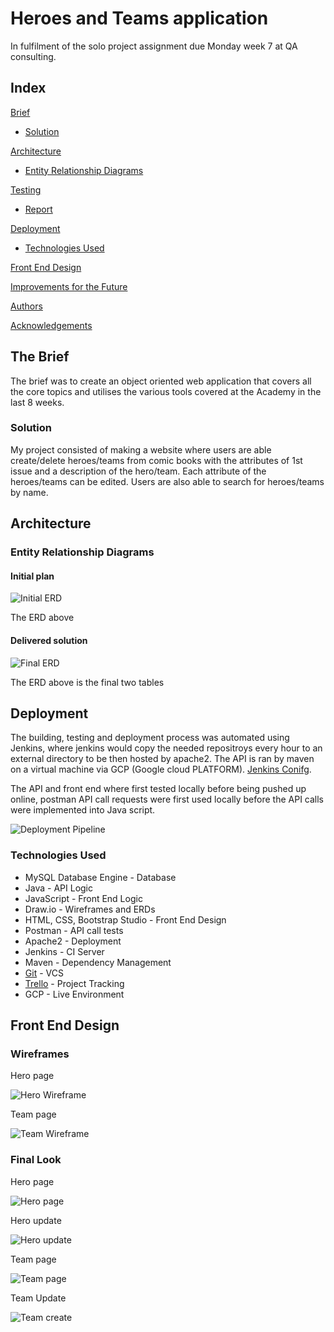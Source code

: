 # Heroes and Teams application 

In fulfilment of the solo project assignment due Monday week 7 at QA consulting.

## Index
[Brief](#brief)
   * [Solution](#solution)
   
[Architecture](#architecture)
   * [Entity Relationship Diagrams](#erd)
	
[Testing](#testing)
   * [Report](#report)

     
[Deployment](#depl)
   * [Technologies Used](#tech)
     
[Front End Design](#FE)

[Improvements for the Future](#improve)

[Authors](#auth)

[Acknowledgements](#ack)

<a name="brief"></a>
## The Brief

The brief was to create an object oriented web application that covers all the core topics and utilises the various tools covered at the Academy in the last 8 weeks.

<a name="solution"></a>
### Solution

My project consisted of making a website where users are able create/delete heroes/teams from comic books with the 
attributes of 1st issue and a description of the hero/team. Each attribute of the heroes/teams can be edited. Users are also able to
search for heroes/teams by name.

<a name="architecture"></a>
## Architecture
<a name="erd"></a>
### Entity Relationship Diagrams
#### Initial plan
![Initial ERD](/images/initialERD.jpg)

The ERD above 

#### Delivered solution
![Final ERD](/images/finalERD.jpg)

The ERD above is the final two tables 

<a name="depl"></a>
## Deployment

The building, testing and deployment process was automated using Jenkins, where jenkins would copy the needed repositroys every hour to an external directory to be then hosted by apache2. The API is ran by maven on a virtual machine via GCP (Google cloud PLATFORM).
[Jenkins Conifg](images/jenkins.jpg).

The API and front end where first tested locally before being pushed up online, postman API call requests were first used locally before the API calls were implemented into Java script.



![Deployment Pipeline](/images/ciPipeLine.jpeg)
<a name="tech"></a>
### Technologies Used

*   MySQL Database Engine - Database
*   Java - API Logic
*   JavaScript - Front End Logic
*   Draw.io - Wireframes and ERDs
*   HTML, CSS, Bootstrap Studio - Front End Design
*   Postman - API call tests
*   Apache2 - Deployment
*   Jenkins - CI Server
*   Maven - Dependency Management
*   [Git](https://github.com/AaronGlen/SoloProjFrontEnd.git) - VCS
*   [Trello](https://trello.com/b/pVnNall5/hero-team) - Project Tracking
*   GCP - Live Environment


<a name="FE"></a>
## Front End Design
### Wireframes
Hero page

![Hero Wireframe](/images/heroTable.jpg)

Team page

![Team Wireframe](/images/teamTable.jpg)

### Final Look
Hero page

![Hero page](/images/endHeroTable.jpg)

Hero update

![Hero update](/images/endUpdateHero.jpg)

Team page

![Team page](/images/endTeamTable.jpg)

Team Update

![Team create](/images/endCreateTeam.jpg)





